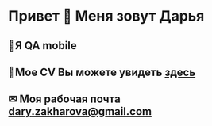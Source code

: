 # Привет 👋 Меня зовут Дарья
 ## 📱Я QA mobile
 ## 📄Мое CV Вы можете увидеть [здесь](https://drive.google.com/drive/folders/1SQWYAfXCY2boQ_easVS_2gZSfkGyDb_5?usp=share_link)
 ## ✉ Моя рабочая почта dary.zakharova@gmail.com
